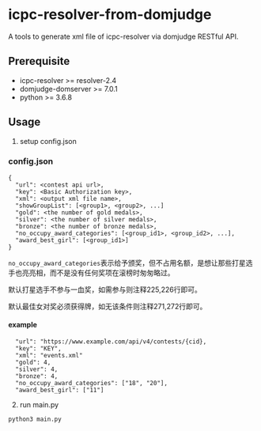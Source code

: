 # icpc-resolver-from-domjudge

A tools to generate xml file of icpc-resolver via domjudge RESTful API.

## Prerequisite

* icpc-resolver >= resolver-2.4
* domjudge-domserver >= 7.0.1
* python >= 3.6.8

## Usage
1. setup config.json
### config.json
```jsonld
{
  "url": <contest api url>,
  "key": <Basic Authorization key>,
  "xml": <output xml file name>,
  "showGroupList": [<group1>, <group2>, ...]
  "gold": <the number of gold medals>,
  "silver": <the number of silver medals>,
  "bronze": <the number of bronze medals>,
  "no_occupy_award_categories": [<group_id1>, <group_id2>, ...],
  "award_best_girl": [<group_id1>]
}
```

`no_occupy_award_categories`表示给予颁奖，但不占用名额，是想让那些打星选手也亮亮相，而不是没有任何奖项在滚榜时匆匆略过。

默认打星选手不参与一血奖，如需参与则注释225,226行即可。

默认最佳女对奖必须获得牌，如无该条件则注释271,272行即可。

#### example
```jsonld
  "url": "https://www.example.com/api/v4/contests/{cid},
  "key": "KEY",
  "xml": "events.xml"
  "gold": 4,
  "silver": 4,
  "bronze": 4,
  "no_occupy_award_categories": ["18", "20"],
  "award_best_girl": ["11"]
```
2. run main.py
```
python3 main.py
```

